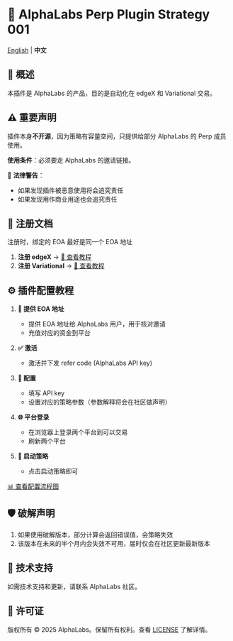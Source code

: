 # 🚀 AlphaLabs Perp Plugin Strategy 001

[English](./README-EN.md) | **中文**

## 📌 概述

本插件是 AlphaLabs 的产品，目的是自动化在 edgeX 和 Variational 交易。

## ⚠️ 重要声明

插件本身**不开源**，因为策略有容量空间，只提供给部分 AlphaLabs 的 Perp 成员使用。

**使用条件**：必须要走 AlphaLabs 的邀请链接。

🚨 **法律警告**：
- 如果发现插件被恶意使用将会追究责任
- 如果发现用作商业用途也会追究责任

## 📝 注册文档

注册时，绑定的 EOA 最好是同一个 EOA 地址

1. **注册 edgeX** → [📖 查看教程](./edgeX-registration.md)
2. **注册 Variational** → [📖 查看教程](./Variational-registration.md)

## ⚙️ 插件配置教程

1. **🔑 提供 EOA 地址**
   - 提供 EOA 地址给 AlphaLabs 用户，用于核对邀请
   - 充值对应的资金到平台

2. **✅ 激活**
   - 激活并下发 refer code (AlphaLabs API key)

3. **🔧 配置**
   - 填写 API key
   - 设置对应的策略参数（参数解释将会在社区做声明）

4. **🌐 平台登录**
   - 在浏览器上登录两个平台到可以交易
   - 刷新两个平台

5. **🎯 启动策略**
   - 点击启动策略即可

[📊 查看配置流程图](./plugin-configuration-flowchart-CN.md)

## 🛡️ 破解声明

1. 如果使用破解版本，部分计算会返回错误值，会策略失效
2. 该版本在未来的半个月内会失效不可用，届时仅会在社区更新最新版本

## 💬 技术支持

如需技术支持和更新，请联系 AlphaLabs 社区。

## 📄 许可证

版权所有 © 2025 AlphaLabs。保留所有权利。查看 [LICENSE](./LICENSE.md) 了解详情。